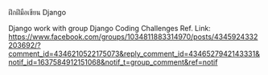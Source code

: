ฝึกฝึมือเขียน Django

Django work with group
Django Coding Challenges Ref. Link:
https://www.facebook.com/groups/1034811883314970/posts/4345924332203692/?comment_id=4346210522175073&reply_comment_id=4346527942143331&notif_id=1637584912151068&notif_t=group_comment&ref=notif
